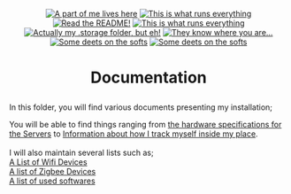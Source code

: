 <p align="center">
<a href="/documentation/automations_list_v2.md"><img src="https://img.shields.io/badge/Automations%20List-purple" alt="A part of me lives here"></a> <a href="/documentation/hardware.md"><img src="https://img.shields.io/badge/Hardware%20Specifications-purple" alt="This is what runs everything"></a> <a href="/homeassistant/node-red/"><img src="https://img.shields.io/badge/Nodered%20Flows-red" alt="Read the README!"></a> 
<a href="/documentation/zigbee.md"><img src="https://img.shields.io/badge/Zigbee%20Devices-green" alt="This is what runs everything"></a>  <a href="/homeassistant/.storage/"><img src="https://img.shields.io/badge/Lovelace%20Interfaces-orange" alt="Actually my .storage folder, but eh!"></a>
<a href="/documentation/indoor_localization.md"><img src="https://img.shields.io/badge/Indoor%20Localization-blue" alt="They know where you are..."></a> 
<a href="/documentation/software.md"><img src="https://img.shields.io/badge/Software%20Usage-cyan" alt="Some deets on the softs"></a> <a href="/documentation/wifi.md"><img src="https://img.shields.io/badge/Networking-violet" alt="Some deets on the softs"></a> <br></p></p>


<h1><p align="center">  Documentation  </p></h1>

In this folder, you will find various documents presenting my installation;

You will be able to find things ranging from [the hardware specifications for the Servers](hardware.md) to [Information about how I track myself inside my place](indoor_localization.md).<br>
<br>
I will also maintain several lists such as; <br>
[A List of Wifi Devices](wifi.md)  <br>
[A list of Zigbee Devices](zigbee.md)  <br>
[A list of used softwares](software.md)


